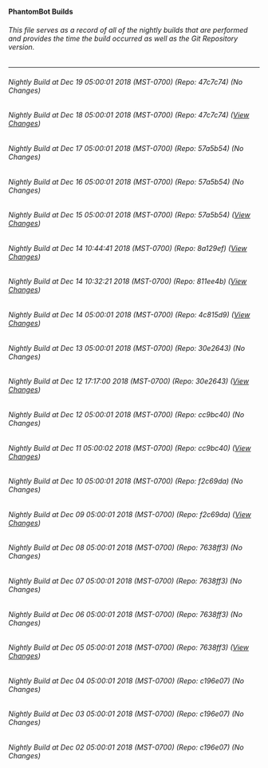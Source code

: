 **PhantomBot Builds**

###### This file serves as a record of all of the nightly builds that are performed and provides the time the build occurred as well as the Git Repository version.
-------------------------------------------------------------------------------------------------------------
###### Nightly Build at Dec 19 05:00:01 2018 (MST-0700) (Repo: 47c7c74) (No Changes)
###### Nightly Build at Dec 18 05:00:01 2018 (MST-0700) (Repo: 47c7c74) ([View Changes](https://github.com/PhantomBot/PhantomBot/compare/57a5b54...47c7c74))
###### Nightly Build at Dec 17 05:00:01 2018 (MST-0700) (Repo: 57a5b54) (No Changes)
###### Nightly Build at Dec 16 05:00:01 2018 (MST-0700) (Repo: 57a5b54) (No Changes)
###### Nightly Build at Dec 15 05:00:01 2018 (MST-0700) (Repo: 57a5b54) ([View Changes](https://github.com/PhantomBot/PhantomBot/compare/8a129ef...57a5b54))
###### Nightly Build at Dec 14 10:44:41 2018 (MST-0700) (Repo: 8a129ef) ([View Changes](https://github.com/PhantomBot/PhantomBot/compare/811ee4b...8a129ef))
###### Nightly Build at Dec 14 10:32:21 2018 (MST-0700) (Repo: 811ee4b) ([View Changes](https://github.com/PhantomBot/PhantomBot/compare/4c815d9...811ee4b))
###### Nightly Build at Dec 14 05:00:01 2018 (MST-0700) (Repo: 4c815d9) ([View Changes](https://github.com/PhantomBot/PhantomBot/compare/30e2643...4c815d9))
###### Nightly Build at Dec 13 05:00:01 2018 (MST-0700) (Repo: 30e2643) (No Changes)
###### Nightly Build at Dec 12 17:17:00 2018 (MST-0700) (Repo: 30e2643) ([View Changes](https://github.com/PhantomBot/PhantomBot/compare/cc9bc40...30e2643))
###### Nightly Build at Dec 12 05:00:01 2018 (MST-0700) (Repo: cc9bc40) (No Changes)
###### Nightly Build at Dec 11 05:00:02 2018 (MST-0700) (Repo: cc9bc40) ([View Changes](https://github.com/PhantomBot/PhantomBot/compare/f2c69da...cc9bc40))
###### Nightly Build at Dec 10 05:00:01 2018 (MST-0700) (Repo: f2c69da) (No Changes)
###### Nightly Build at Dec 09 05:00:01 2018 (MST-0700) (Repo: f2c69da) ([View Changes](https://github.com/PhantomBot/PhantomBot/compare/7638ff3...f2c69da))
###### Nightly Build at Dec 08 05:00:01 2018 (MST-0700) (Repo: 7638ff3) (No Changes)
###### Nightly Build at Dec 07 05:00:01 2018 (MST-0700) (Repo: 7638ff3) (No Changes)
###### Nightly Build at Dec 06 05:00:01 2018 (MST-0700) (Repo: 7638ff3) (No Changes)
###### Nightly Build at Dec 05 05:00:01 2018 (MST-0700) (Repo: 7638ff3) ([View Changes](https://github.com/PhantomBot/PhantomBot/compare/c196e07...7638ff3))
###### Nightly Build at Dec 04 05:00:01 2018 (MST-0700) (Repo: c196e07) (No Changes)
###### Nightly Build at Dec 03 05:00:01 2018 (MST-0700) (Repo: c196e07) (No Changes)
###### Nightly Build at Dec 02 05:00:01 2018 (MST-0700) (Repo: c196e07) (No Changes)
